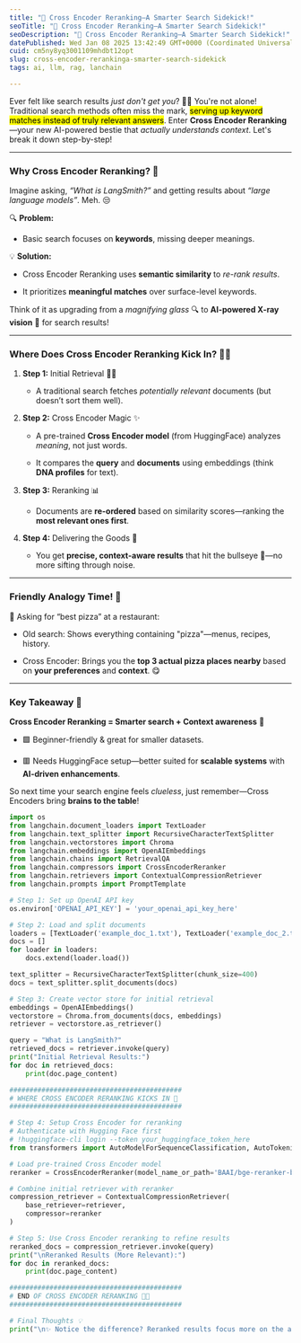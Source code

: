 ```yaml
---
title: "🚀 Cross Encoder Reranking—A Smarter Search Sidekick!"
seoTitle: "🚀 Cross Encoder Reranking—A Smarter Search Sidekick!"
seoDescription: "🚀 Cross Encoder Reranking—A Smarter Search Sidekick!"
datePublished: Wed Jan 08 2025 13:42:49 GMT+0000 (Coordinated Universal Time)
cuid: cm5ny8yq3001109mhdbt12opt
slug: cross-encoder-rerankinga-smarter-search-sidekick
tags: ai, llm, rag, lanchain

---
```


Ever felt like search results *just don't get you*? 🤦‍♂️ You're not alone! Traditional search methods often miss the mark, <mark>serving up keyword matches instead of truly relevant answers</mark>. Enter **Cross Encoder Reranking**—your new AI-powered bestie that *actually understands context*. Let's break it down step-by-step!

---

### **Why Cross Encoder Reranking?** 🧐

Imagine asking, *“What is LangSmith?”* and getting results about *“large language models”*. Meh. 😒

🔍 **Problem:**

* Basic search focuses on **keywords**, missing deeper meanings.
    

💡 **Solution:**

* Cross Encoder Reranking uses **semantic similarity** to *re-rank results*.
    
* It prioritizes **meaningful matches** over surface-level keywords.
    

Think of it as upgrading from a *magnifying glass* 🔍 to **AI-powered X-ray vision** 🔭 for search results!

---

### **Where Does Cross Encoder Reranking Kick In?** 🦸‍♂️

1. **Step 1:** Initial Retrieval 🏃‍♀️
    
    * A traditional search fetches *potentially relevant* documents (but doesn’t sort them well).
        
2. **Step 2:** Cross Encoder Magic ✨
    
    * A pre-trained **Cross Encoder model** (from HuggingFace) analyzes *meaning*, not just words.
        
    * It compares the **query** and **documents** using embeddings (think **DNA profiles** for text).
        
3. **Step 3:** Reranking 📊
    
    * Documents are **re-ordered** based on similarity scores—ranking the **most relevant ones first**.
        
4. **Step 4:** Delivering the Goods 🎯
    
    * You get **precise, context-aware results** that hit the bullseye 🎯—no more sifting through noise.
        

---

### **Friendly Analogy Time! 🍕**

💬 Asking for “best pizza” at a restaurant:

* Old search: Shows everything containing "pizza"—menus, recipes, history.
    
* Cross Encoder: Brings you the **top 3 actual pizza places nearby** based on **your preferences** and **context**. 😋
    

---

### **Key Takeaway** 🎉

**Cross Encoder Reranking = Smarter search + Context awareness** 🧠

* 🟩 Beginner-friendly & great for smaller datasets.
    
* 🟥 Needs HuggingFace setup—better suited for **scalable systems** with **AI-driven enhancements**.
    

So next time your search engine feels *clueless*, just remember—Cross Encoders bring **brains to the table**!

```python
import os
from langchain.document_loaders import TextLoader
from langchain.text_splitter import RecursiveCharacterTextSplitter
from langchain.vectorstores import Chroma
from langchain.embeddings import OpenAIEmbeddings
from langchain.chains import RetrievalQA
from langchain.compressors import CrossEncoderReranker
from langchain.retrievers import ContextualCompressionRetriever
from langchain.prompts import PromptTemplate

# Step 1: Set up OpenAI API key
os.environ['OPENAI_API_KEY'] = 'your_openai_api_key_here'

# Step 2: Load and split documents
loaders = [TextLoader('example_doc_1.txt'), TextLoader('example_doc_2.txt')]
docs = []
for loader in loaders:
    docs.extend(loader.load())

text_splitter = RecursiveCharacterTextSplitter(chunk_size=400)
docs = text_splitter.split_documents(docs)

# Step 3: Create vector store for initial retrieval
embeddings = OpenAIEmbeddings()
vectorstore = Chroma.from_documents(docs, embeddings)
retriever = vectorstore.as_retriever()

query = "What is LangSmith?"
retrieved_docs = retriever.invoke(query)
print("Initial Retrieval Results:")
for doc in retrieved_docs:
    print(doc.page_content)

###########################################
# WHERE CROSS ENCODER RERANKING KICKS IN 🚀
###########################################

# Step 4: Setup Cross Encoder for reranking
# Authenticate with Hugging Face first
# !huggingface-cli login --token your_huggingface_token_here
from transformers import AutoModelForSequenceClassification, AutoTokenizer

# Load pre-trained Cross Encoder model
reranker = CrossEncoderReranker(model_name_or_path='BAAI/bge-reranker-base')

# Combine initial retriever with reranker
compression_retriever = ContextualCompressionRetriever(
    base_retriever=retriever, 
    compressor=reranker
)

# Step 5: Use Cross Encoder reranking to refine results
reranked_docs = compression_retriever.invoke(query)
print("\nReranked Results (More Relevant):")
for doc in reranked_docs:
    print(doc.page_content)

###########################################
# END OF CROSS ENCODER RERANKING 🚀🎯
###########################################

# Final Thoughts 💡
print("\n✨ Notice the difference? Reranked results focus more on the actual intent behind the query!")
```